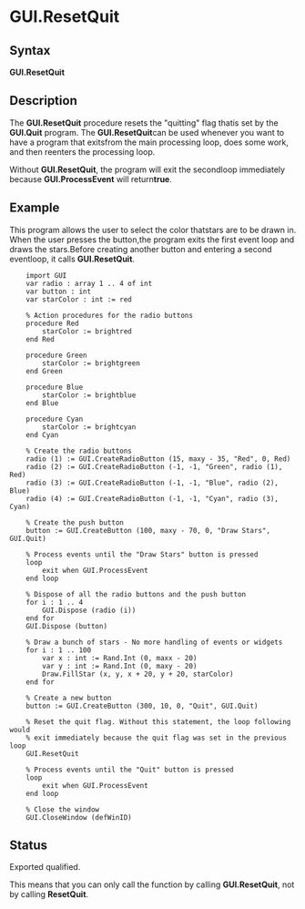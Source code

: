 
# GUI.ResetQuit

## Syntax
**GUI.ResetQuit**

## Description
The **GUI.ResetQuit** procedure resets the "quitting" flag thatis set by the **GUI.Quit** program. The **GUI.ResetQuit**can be used whenever you want to have a program that exitsfrom the main processing loop, does some work, and then reenters the processing loop.

Without **GUI.ResetQuit**, the program will exit the secondloop immediately because **GUI.ProcessEvent** will return**true**.

## Example
This program allows the user to select the color thatstars are to be drawn in.  When the user presses the button,the program exits the first event loop and draws the stars.Before creating another button and entering a second eventloop, it calls **GUI.ResetQuit**.



        import GUI
        var radio : array 1 .. 4 of int
        var button : int
        var starColor : int := red

        % Action procedures for the radio buttons
        procedure Red
            starColor := brightred
        end Red

        procedure Green
            starColor := brightgreen
        end Green

        procedure Blue
            starColor := brightblue
        end Blue

        procedure Cyan
            starColor := brightcyan
        end Cyan

        % Create the radio buttons
        radio (1) := GUI.CreateRadioButton (15, maxy - 35, "Red", 0, Red)
        radio (2) := GUI.CreateRadioButton (-1, -1, "Green", radio (1), Red)
        radio (3) := GUI.CreateRadioButton (-1, -1, "Blue", radio (2), Blue)
        radio (4) := GUI.CreateRadioButton (-1, -1, "Cyan", radio (3), Cyan)

        % Create the push button
        button := GUI.CreateButton (100, maxy - 70, 0, "Draw Stars", GUI.Quit)

        % Process events until the "Draw Stars" button is pressed
        loop
            exit when GUI.ProcessEvent
        end loop

        % Dispose of all the radio buttons and the push button
        for i : 1 .. 4
            GUI.Dispose (radio (i))
        end for
        GUI.Dispose (button)

        % Draw a bunch of stars - No more handling of events or widgets
        for i : 1 .. 100
            var x : int := Rand.Int (0, maxx - 20)
            var y : int := Rand.Int (0, maxy - 20)
            Draw.FillStar (x, y, x + 20, y + 20, starColor)
        end for

        % Create a new button
        button := GUI.CreateButton (300, 10, 0, "Quit", GUI.Quit)

        % Reset the quit flag. Without this statement, the loop following would
        % exit immediately because the quit flag was set in the previous loop
        GUI.ResetQuit

        % Process events until the "Quit" button is pressed
        loop
            exit when GUI.ProcessEvent
        end loop

        % Close the window
        GUI.CloseWindow (defWinID)
## Status
Exported qualified.

This means that you can only call the function by calling **GUI.ResetQuit**, not by calling **ResetQuit**.

